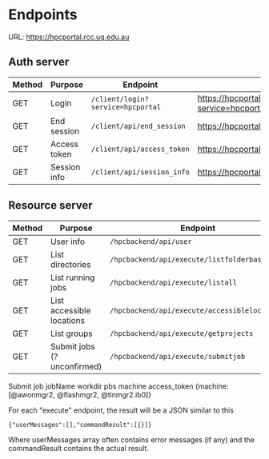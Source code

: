 
# Endpoints

URL: https://hpcportal.rcc.uq.edu.au

## Auth server
Method | Purpose | Endpoint | Link |
------ | ------- | -------- | ---- |
GET | Login |  ```/client/login?service=hpcportal``` | https://hpcportal.rcc.uq.edu.au/client/login?service=hpcportal
GET | End session | ```/client/api/end_session``` | https://hpcportal.rcc.uq.edu.au/client/api/end_session 
GET | Access token | ```/client/api/access_token``` | https://hpcportal.rcc.uq.edu.au/client/api/access_token
GET | Session info | ```/client/api/session_info``` | https://hpcportal.rcc.uq.edu.au/client/api/session_info

## Resource server
Method | Purpose | Endpoint | Query String | Link |
------ | ------- | -------- | ------------ | ---- |
GET | User info | ```/hpcbackend/api/user``` | ```?access_token=TOKEN``` | https://hpcportal.rcc.uq.edu.au/hpcbackend/api/user?access_token=TOKEN
GET | List directories | ```/hpcbackend/api/execute/listfolderbase64``` | ```?folderpath=FOLDERPATHBASE64&access_token=TOKEN``` | https://hpcportal.rcc.uq.edu.au/hpcbackend/api/execute/listfolderbase64?folderpath=FOLDERPATHBASE64&access_token=TOKEN
GET | List running jobs | ```/hpcbackend/api/execute/listall``` | ```?access_token=TOKEN``` | https://hpcportal.rcc.uq.edu.au/hpcbackend/api/execute/listall?access_token=TOKEN
GET | List accessible locations | ```/hpcbackend/api/execute/accessiblelocations``` | ```?access_token=TOKEN``` | https://hpcportal.rcc.uq.edu.au/hpcbackend/api/execute/accessiblelocations?access_token=TOKEN
GET | List groups | ```/hpcbackend/api/execute/getprojects``` | ```?access_token=TOKEN``` | https://hpcportal.rcc.uq.edu.au/hpcbackend/api/execute/getprojects?access_token=TOKEN
GET | Submit jobs (?unconfirmed) | ```/hpcbackend/api/execute/submitjob``` | ```?jobName=JOBNAME&workdir=WORKDIRECTORY&pbs=PBSSCRIPTCONTENTS&machine=@flashmgr2&access_token=TOKEN``` | https://hpcportal.rcc.uq.edu.au/hpcbackend/api/execute/submitjob?jobName=JOBNAME&workdir=WORKDIRECTORY&b64pbs=PBSSCRIPTCONTENTS&access_token=TOKEN

Submit job
jobName
workdir
pbs
machine
access_token
{machine: [@awonmgr2, @flashmgr2, @tinmgr2.ib0]}

For each "execute" endpoint, the result will be a JSON similar to this

```{"userMessages":[],"commandResult":[{}]}```

Where userMessages array often contains error messages (if any) and the commandResult contains the actual result.